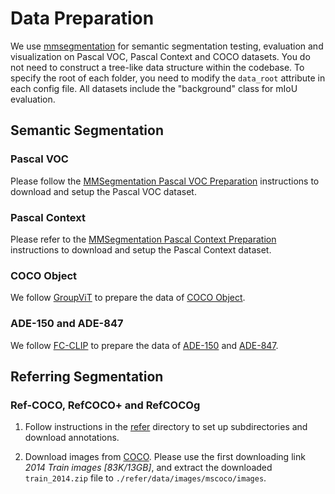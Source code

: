 # Data Preparation

We use [mmsegmentation](https://github.com/open-mmlab/mmsegmentation) for
semantic segmentation testing, evaluation and visualization on Pascal VOC,
Pascal Context and COCO datasets. You do not need to construct a tree-like data
structure within the codebase. To specify the root of each folder, you need to
modify the `data_root` attribute in each config file. All datasets include the
"background" class for mIoU evaluation.

## Semantic Segmentation

### Pascal VOC

Please follow the
[MMSegmentation Pascal VOC Preparation](https://github.com/open-mmlab/mmsegmentation/blob/master/docs/en/dataset_prepare.md#pascal-voc)
instructions to download and setup the Pascal VOC dataset.

### Pascal Context

Please refer to the
[MMSegmentation Pascal Context Preparation](https://github.com/open-mmlab/mmsegmentation/blob/master/docs/en/dataset_prepare.md#pascal-context)
instructions to download and setup the Pascal Context dataset.

### COCO Object

We follow [GroupViT](https://github.com/NVlabs/GroupViT) to prepare the data of
[COCO Object](https://github.com/NVlabs/GroupViT?tab=readme-ov-file#coco).

### ADE-150 and ADE-847

We follow [FC-CLIP](https://github.com/bytedance/fc-clip) to prepare the data of
[ADE-150](https://github.com/bytedance/fc-clip/blob/main/datasets/README.md#expected-dataset-structure-for-ade20k-a150)
and
[ADE-847](https://github.com/bytedance/fc-clip/blob/main/datasets/README.md#expected-dataset-structure-for-ade20k-full-a-847).

## Referring Segmentation

### Ref-COCO, RefCOCO+ and RefCOCOg

1. Follow instructions in the [refer](https://github.com/lichengunc/refer)
directory to set up subdirectories and download annotations.

2. Download images from [COCO](https://cocodataset.org/#download).
Please use the first downloading link *2014 Train images [83K/13GB]*, and
extract the downloaded `train_2014.zip` file to
`./refer/data/images/mscoco/images`.

